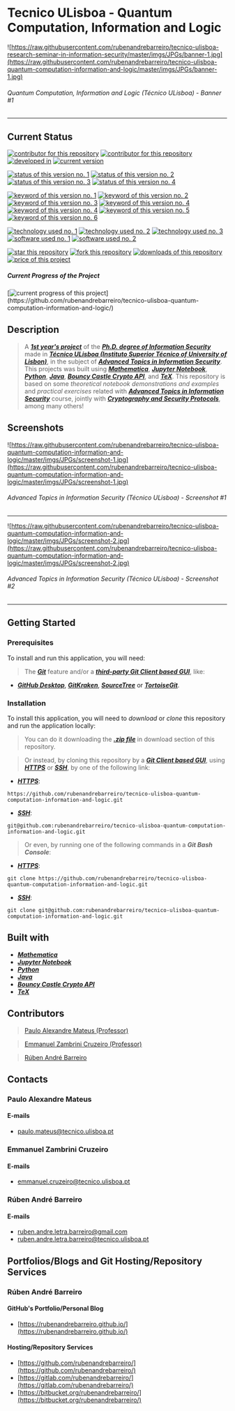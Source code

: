 # Tecnico ULisboa - Quantum Computation, Information and Logic

![https://raw.githubusercontent.com/rubenandrebarreiro/tecnico-ulisboa-research-seminar-in-information-security/master/imgs/JPGs/banner-1.jpg](https://raw.githubusercontent.com/rubenandrebarreiro/tecnico-ulisboa-quantum-computation-information-and-logic/master/imgs/JPGs/banner-1.jpg)
###### Quantum Computation, Information and Logic (Técnico ULisboa) - Banner #1

***

## Current Status
[![contributor for this repository](https://img.shields.io/badge/contributor-paulo&nbsp;alexandre&nbsp;mateus-blue.svg)](http://sqig.math.ist.utl.pt/pmat/) [![contributor for this repository](https://img.shields.io/badge/contributor-rubenandrebarreiro-blue.svg)](https://github.com/rubenandrebarreiro/) [![developed in](https://img.shields.io/badge/developed&nbsp;in-tecnico&nbsp;ulisboa-blue.svg)](https://tecnico.ulisboa.pt/)
[![current version](https://img.shields.io/badge/version-1.0-magenta.svg)](https://github.com/rubenandrebarreiro/tecnico-ulisboa-quantum-computation-information-and-logic/)

[![status of this version no. 1](https://img.shields.io/badge/status-not&nbsp;completed-orange.svg)](https://github.com/rubenandrebarreiro/tecnico-ulisboa-quantum-computation-information-and-logic/)
[![status of this version no. 2](https://img.shields.io/badge/status-not&nbsp;final-orange.svg)](https://github.com/rubenandrebarreiro/tecnico-ulisboa-quantum-computation-information-and-logic/)
[![status of this version no. 3](https://img.shields.io/badge/status-not&nbsp;stable-orange.svg)](https://github.com/rubenandrebarreiro/tecnico-ulisboa-quantum-computation-information-and-logic/)
[![status of this version no. 4](https://img.shields.io/badge/status-documented-orange.svg)](https://github.com/rubenandrebarreiro/tecnico-ulisboa-quantum-computation-information-and-logic/)

[![keyword of this version no. 1](https://img.shields.io/badge/keyword-quantum&nbsp;mechanics-brown.svg)](https://github.com/rubenandrebarreiro/tecnico-ulisboa-quantum-computation-information-and-logic/)
[![keyword of this version no. 2](https://img.shields.io/badge/keyword-quantum&nbsp;computing-brown.svg)](https://github.com/rubenandrebarreiro/tecnico-ulisboa-quantum-computation-information-and-logic/)
[![keyword of this version no. 3](https://img.shields.io/badge/keyword-quantum&nbsp;algorithms-brown.svg)](https://github.com/rubenandrebarreiro/tecnico-ulisboa-quantum-computation-information-and-logic/)
[![keyword of this version no. 4](https://img.shields.io/badge/keyword-quantum&nbsp;computational&nbsp;complexity-brown.svg)](https://github.com/rubenandrebarreiro/tecnico-ulisboa-quantum-computation-information-and-logic/)
[![keyword of this version no. 4](https://img.shields.io/badge/keyword-quantum&nbsp;communication-brown.svg)](https://github.com/rubenandrebarreiro/tecnico-ulisboa-quantum-computation-information-and-logic/)
[![keyword of this version no. 5](https://img.shields.io/badge/keyword-quantum&nbsp;cryptography-brown.svg)](https://github.com/rubenandrebarreiro/tecnico-ulisboa-quantum-computation-information-and-logic/)
[![keyword of this version no. 6](https://img.shields.io/badge/keyword-quantum&nbsp;error&nbsp;correction-brown.svg)](https://github.com/rubenandrebarreiro/tecnico-ulisboa-quantum-computation-information-and-logic/)

[![technology used no. 1](https://img.shields.io/badge/built&nbsp;with-jupyter&nbsp;notebook-red.svg)](https://jupyter.org/)
[![technology used no. 2](https://img.shields.io/badge/built&nbsp;with-python-red.svg)](https://www.python.org/)
[![technology used no. 3](https://img.shields.io/badge/built&nbsp;with-tex-red.svg)](https://www.tug.org/)
[![software used no. 1](https://img.shields.io/badge/software-jetbrains&nbsp;pycharm-gold.svg)](https://www.jetbrains.com/pycharm/)
[![software used no. 2](https://img.shields.io/badge/software-overleaf-gold.svg)](https://www.overleaf.com/)

[![star this repository](http://githubbadges.com/star.svg?user=rubenandrebarreiro&repo=tecnico-ulisboa-quantum-computation-information-and-logic&style=flat)](https://github.com/rubenandrebarreiro/tecnico-ulisboa-quantum-computation-information-and-logic/stargazers)
[![fork this repository](http://githubbadges.com/fork.svg?user=rubenandrebarreiro&repo=tecnico-ulisboa-quantum-computation-information-and-logic&style=flat)](https://github.com/rubenandrebarreiro/tecnico-ulisboa-quantum-computation-information-and-logic/fork)
[![downloads of this repository](https://img.shields.io/github/downloads/rubenandrebarreiro/tecnico-ulisboa-quantum-computation-information-and-logic/total.svg)](https://github.com/rubenandrebarreiro/tecnico-ulisboa-quantum-computation-information-and-logic/archive/master.zip)
[![price of this project](https://img.shields.io/badge/price-free-success.svg)](https://github.com/rubenandrebarreiro/tecnico-ulisboa-quantum-computation-information-and-logic/archive/master.zip)

##### Current Progress of the Project

[![current progress of this project](http://progressed.io/bar/100?title=&nbsp;completed&nbsp;)](https://github.com/rubenandrebarreiro/tecnico-ulisboa-quantum-computation-information-and-logic/) 


## Description

> A [**_1st year's project_**](https://fenix.tecnico.ulisboa.pt/cursos/deaseginf/curriculo) of the [**_Ph.D. degree of Information Security_**](https://fenix.tecnico.ulisboa.pt/cursos/deaseginf) made in [**_Técnico ULisboa (Instituto Superior Técnico of University of Lisbon)_**](https://tecnico.ulisboa.pt/), in the subject of [**_Advanced Topics in Information Security_**](https://fenix.tecnico.ulisboa.pt/disciplinas/TASI-II/2023-2024/2-semestre). This projects was built using [**_Mathematica_**](https://www.wolfram.com/mathematica/), [**_Jupyter Notebook_**](https://jupyter.org/), [**_Python_**](https://www.python.org/), [**_Java_**](https://www.java.com/), [**_Bouncy Castle Crypto API_**](https://www.bouncycastle.org/), and [**_TeX_**](https://www.tug.org/). This repository is based on some _theoretical notebook demonstrations and examples_ and _practical exercises_ related with [**_Advanced Topics in Information Security_**](https://fenix.tecnico.ulisboa.pt/disciplinas/TASI-II/2023-2024/2-semestre) course, jointly with [**_Cryptography and Security Protocols_**](https://fenix.tecnico.ulisboa.pt/disciplinas/CPS3/2023-2024/2-semestre), among many others!

## Screenshots

![https://raw.githubusercontent.com/rubenandrebarreiro/tecnico-ulisboa-quantum-computation-information-and-logic/master/imgs/JPGs/screenshot-1.jpg](https://raw.githubusercontent.com/rubenandrebarreiro/tecnico-ulisboa-quantum-computation-information-and-logic/master/imgs/JPGs/screenshot-1.jpg)
###### Advanced Topics in Information Security (Técnico ULisboa) - Screenshot #1

***

![https://raw.githubusercontent.com/rubenandrebarreiro/tecnico-ulisboa-quantum-computation-information-and-logic/master/imgs/JPGs/screenshot-2.jpg](https://raw.githubusercontent.com/rubenandrebarreiro/tecnico-ulisboa-quantum-computation-information-and-logic/master/imgs/JPGs/screenshot-2.jpg)
###### Advanced Topics in Information Security (Técnico ULisboa) - Screenshot #2

***

## Getting Started

### Prerequisites
To install and run this application, you will need:
> The [**_Git_**](https://git-scm.com/) feature and/or a [**_third-party Git Client based GUI_**](https://git-scm.com/downloads/guis/), like:
* [**_GitHub Desktop_**](https://desktop.github.com/), [**_GitKraken_**](https://www.gitkraken.com/), [**_SourceTree_**](https://www.sourcetreeapp.com/) or [**_TortoiseGit_**](https://tortoisegit.org/).

### Installation
To install this application, you will need to _download_ or _clone_ this repository and run the application locally:

> You can do it downloading the [**_.zip file_**](https://github.com/rubenandrebarreiro/tecnico-ulisboa-quantum-computation-information-and-logic/archive/master.zip) in download section of this repository.

> Or instead, by cloning this repository by a [**_Git Client based GUI_**](https://git-scm.com/downloads/guis), using [**_HTTPS_**](https://en.wikipedia.org/wiki/HTTPS) or [**_SSH_**](https://en.wikipedia.org/wiki/SSH_File_Transfer_Protocol), by one of the following link:
* [**_HTTPS_**](https://en.wikipedia.org/wiki/HTTPS):
```
https://github.com/rubenandrebarreiro/tecnico-ulisboa-quantum-computation-information-and-logic.git
```
* [**_SSH_**](https://en.wikipedia.org/wiki/SSH_File_Transfer_Protocol):
```
git@github.com:rubenandrebarreiro/tecnico-ulisboa-quantum-computation-information-and-logic.git
```

> Or even, by running one of the following commands in a **_Git Bash Console_**:
* [**_HTTPS_**](https://en.wikipedia.org/wiki/HTTPS):
```
git clone https://github.com/rubenandrebarreiro/tecnico-ulisboa-quantum-computation-information-and-logic.git
```
* [**_SSH_**](https://en.wikipedia.org/wiki/SSH_File_Transfer_Protocol):
```
git clone git@github.com:rubenandrebarreiro/tecnico-ulisboa-quantum-computation-information-and-logic.git
```

## Built with
* [**_Mathematica_**](https://www.wolfram.com/mathematica/)
* [**_Jupyter Notebook_**](https://jupyter.org/)
* [**_Python_**](https://www.python.org/)
* [**_Java_**](https://www.java.com/)
* [**_Bouncy Castle Crypto API_**](https://www.bouncycastle.org/)
* [**_TeX_**](https://www.tug.org/)


## Contributors
> [Paulo Alexandre Mateus (Professor)](https://fenix.tecnico.ulisboa.pt/homepage/ist13783)

> [Emmanuel Zambrini Cruzeiro (Professor)](https://emmzambrinicruzeiro.wordpress.com/)

> [Rúben André Barreiro](https://github.com/rubenandrebarreiro/)


## Contacts

### Paulo Alexandre Mateus
#### E-mails
* [paulo.mateus@tecnico.ulisboa.pt](mailto:paulo.mateus@tecnico.ulisboa.pt)

### Emmanuel Zambrini Cruzeiro
#### E-mails
* [emmanuel.cruzeiro@tecnico.ulisboa.pt](mailto:emmanuel.cruzeiro@tecnico.ulisboa.pt)

### Rúben André Barreiro
#### E-mails
* [ruben.andre.letra.barreiro@gmail.com](mailto:ruben.andre.letra.barreiro@gmail.com)
* [ruben.andre.letra.barreiro@tecnico.ulisboa.pt](mailto:ruben.andre.letra.barreiro@tecnico.ulisboa.pt)

## Portfolios/Blogs and Git Hosting/Repository Services

### Rúben André Barreiro
#### GitHub's Portfolio/Personal Blog
* [https://rubenandrebarreiro.github.io/](https://rubenandrebarreiro.github.io/)

#### Hosting/Repository Services
* [https://github.com/rubenandrebarreiro/](https://github.com/rubenandrebarreiro/)
* [https://gitlab.com/rubenandrebarreiro/](https://gitlab.com/rubenandrebarreiro/)
* [https://bitbucket.org/rubenandrebarreiro/](https://bitbucket.org/rubenandrebarreiro/)
